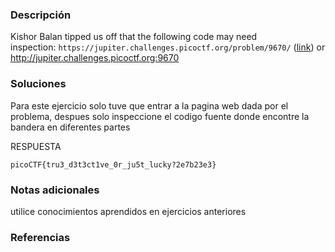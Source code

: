 ### Descripción 
Kishor Balan tipped us off that the following code may need inspection: `https://jupiter.challenges.picoctf.org/problem/9670/` ([link](https://jupiter.challenges.picoctf.org/problem/9670/)) or http://jupiter.challenges.picoctf.org:9670

### Soluciones

Para este ejercicio solo tuve que entrar a la pagina web dada por el problema, despues solo inspeccione el codigo fuente donde encontre la bandera en diferentes partes


RESPUESTA

```
picoCTF{tru3_d3t3ct1ve_0r_ju5t_lucky?2e7b23e3}
```


### Notas adicionales 

utilice conocimientos aprendidos en ejercicios anteriores

### Referencias 
